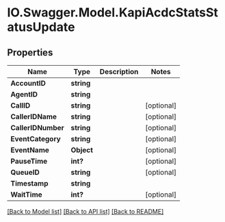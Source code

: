 # IO.Swagger.Model.KapiAcdcStatsStatusUpdate
## Properties

Name | Type | Description | Notes
------------ | ------------- | ------------- | -------------
**AccountID** | **string** |  | 
**AgentID** | **string** |  | 
**CallID** | **string** |  | [optional] 
**CallerIDName** | **string** |  | [optional] 
**CallerIDNumber** | **string** |  | [optional] 
**EventCategory** | **string** |  | [optional] 
**EventName** | **Object** |  | [optional] 
**PauseTime** | **int?** |  | [optional] 
**QueueID** | **string** |  | [optional] 
**Timestamp** | **string** |  | 
**WaitTime** | **int?** |  | [optional] 

[[Back to Model list]](../README.md#documentation-for-models) [[Back to API list]](../README.md#documentation-for-api-endpoints) [[Back to README]](../README.md)

